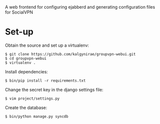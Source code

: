 A web frontend for configuring ejabberd and generating configuration
files for SocialVPN

Set-up
======

Obtain the source and set up a virtualenv:

    $ git clone https://github.com/kalgynirae/groupvpn-webui.git
    $ cd groupvpn-webui
    $ virtualenv .

Install dependencies:

    $ bin/pip install -r requirements.txt

Change the secret key in the django settings file:

    $ vim project/settings.py

Create the database:

    $ bin/python manage.py syncdb
